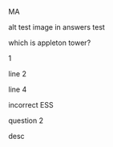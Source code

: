 MA	<p>alt test image in answers test</p> <p>which is appleton tower?</p>	<p>1</p> <p>line 2 </p> <p>line 4</p>	incorrect
ESS	<p>question 2</p>	<p>desc</p>
